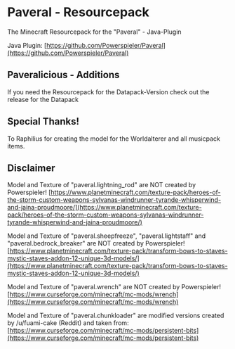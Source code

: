 # Paveral - Resourcepack
The Minecraft Resourcepack for the "Paveral" - Java-Plugin

Java Plugin: [https://github.com/Powerspieler/Paveral](https://github.com/Powerspieler/Paveral)

## Paveralicious - Additions
If you need the Resourcepack for the Datapack-Version check out the release for the Datapack

## Special Thanks!
To Raphilius for creating the model for the Worldalterer and all musicpack items.


## Disclaimer
Model and Texture of "paveral.lightning_rod" are NOT created by Powerspieler!
[https://www.planetminecraft.com/texture-pack/heroes-of-the-storm-custom-weapons-sylvanas-windrunner-tyrande-whisperwind-and-jaina-proudmoore/](https://www.planetminecraft.com/texture-pack/heroes-of-the-storm-custom-weapons-sylvanas-windrunner-tyrande-whisperwind-and-jaina-proudmoore/)

Model and Texture of "paveral.sheepfreeze", "paveral.lightstaff" and "paveral.bedrock_breaker" are NOT created by Powerspieler!
[https://www.planetminecraft.com/texture-pack/transform-bows-to-staves-mystic-staves-addon-12-unique-3d-models/](https://www.planetminecraft.com/texture-pack/transform-bows-to-staves-mystic-staves-addon-12-unique-3d-models/)

Model and Texture of "paveral.wrench" are NOT created by Powerspieler!
[https://www.curseforge.com/minecraft/mc-mods/wrench](https://www.curseforge.com/minecraft/mc-mods/wrench)

Model and Texture of "paveral.chunkloader" are modified versions created by /u/fuami-cake (Reddit) and taken from:
[https://www.curseforge.com/minecraft/mc-mods/persistent-bits](https://www.curseforge.com/minecraft/mc-mods/persistent-bits)
